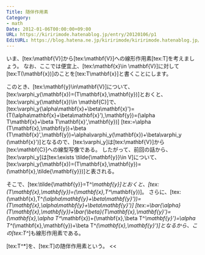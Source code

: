 ```yaml
---
Title: 随伴作用素
Category:
- math
Date: 2012-01-06T00:00:00+09:00
URL: https://kiririmode.hatenablog.jp/entry/20120106/p1
EditURL: https://blog.hatena.ne.jp/kiririmode/kiririmode.hatenablog.jp/atom/entry/8454420450078210631
---
```



いま、[tex:\mathbf{V}]から[tex:\mathbf{V}]への線形作用素[tex:T]を考えましょう。
なお、ここでは便宜上、[tex:\mathbf{x}\in \mathbf{V}]に対して[tex:T(\mathbf{x})]のことを[tex:T\mathbf{x}]と書くことにします。

このとき、[tex:\mathbf{y}\in\mathbf{V}]について、[tex:\varphi_y(\mathbf{x})=(T\mathbf{x},\mathbf{y})]とおくと、[tex:\varphi_y(\mathbf{x})\in \mathbf{C}]で、[tex:\varphi_y(\alpha\mathbf{x}+\beta\mathbf{x}')=(T(\alpha\mathbf{x}+\beta\mathbf{x}'),\mathbf{y})=(\alpha T\mathbf{x}+\beta T\mathbf{x}',\mathbf{y})]
[tex:=\alpha (T\mathbf{x},\mathbf{y})+\beta (T\mathbf{x}',\mathbf{y})=\alpha\varphi_y(\mathbf{x})+\beta\varphi_y (\mathbf{x}')]となるので、[tex:\varphi_y]は[tex:\mathbf{V}]から[tex:\mathbf{C}]への線型写像である。
したがって、前回の話から、[tex:\varphi_y]は[tex:\exists \tilde{\mathbf{y}}\in V]について、[tex:\varphi_y(\mathbf{x})=(T\mathbf{x},\mathbf{y})=(\mathbf{x},\tilde{\mathbf{y}})]と表される。

そこで、[tex:\tilde{\mathbf{y}}=T^*\mathbf{y}]とおくと、[tex:(T\mathbf{x},\mathbf{y})=(\mathbf{x},T^*\mathbf{y})]。
さらに、[tex:(\mathbf{x},T^*(\alpha\mathbf{y}+\beta\mathbf{y}'))=(T\mathbf{x},\alpha\mathbf{y}+\beta\mathbf{y}')]
[tex:=\bar{\alpha}(T\mathbf{x},\mathbf{y})+\bar{\beta}(T\mathbf{x},\mathbf{y}')=(\mathbf{x},\alpha T^*\mathbf{x})+(\mathbf{x},\beta T^*\mathbf{y}')=\alpha T^*(\mathbf{x},\mathbf{y})+\beta T^*(\mathbf{x},\mathbf{y}')]となるから、この[tex:T^*]も線形作用素である。
>>
[tex:T^*]を、[tex:T]の随伴作用素という。
<<
